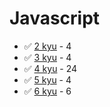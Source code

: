 # Javascript
* :white_check_mark: [2 kyu](/codewars/solutions/javascript/2%20kyu) - 4
* :white_check_mark: [3 kyu](/codewars/solutions/javascript/3%20kyu) - 4
* :white_check_mark: [4 kyu](/codewars/solutions/javascript/4%20kyu) - 24
* :white_check_mark: [5 kyu](/codewars/solutions/javascript/5%20kyu) - 4
* :white_check_mark: [6 kyu](/codewars/solutions/javascript/6%20kyu) - 6